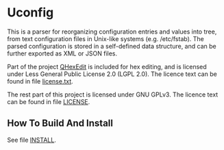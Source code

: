 # Uconfig

This is a parser for reorganizing configuration entries and values into tree, from text configuration files in Unix-like systems (e.g. /etc/fstab). The parsed configuration is stored in a self-defined data structure, and can be further exported as XML or JSON files.

Part of the project [QHexEdit](https://github.com/Simsys/qhexedit2) is included for hex editing, and is licensed under Less General Public License 2.0 (LGPL 2.0). The licence text can be found in file [license.txt](./editor/qhexedit2/license.txt).

The rest part of this project is licensed under GNU GPLv3. The licence text can be found in file [LICENSE](./LICENSE).


## How To Build And Install

See file [INSTALL](./INSTALL).
